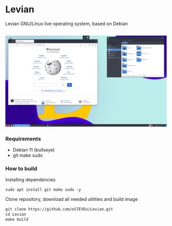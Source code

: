 # Levian
Levian GNU/Linux live operating system, based on Debian

![](https://raw.githubusercontent.com/oSTEVEo/Levian/master/readme/Screenshot.png)
---
### Requirements
- Debian 11 (bullseye)
- git make sudo

### How to build
Installing dependencies
```
sudo apt install git make sudo -y
```
Clone repository, download all needed utilities and build image
```
git clone https://github.com/oSTEVEo/Levian.git
cd Levian
make build
```
